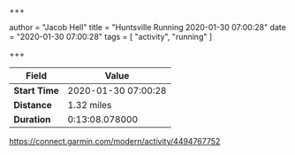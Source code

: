 +++

author = "Jacob Hell"
title = "Huntsville Running 2020-01-30 07:00:28"
date = "2020-01-30 07:00:28"
tags = [
    "activity", "running"
]

+++

<!--more-->

|Field  |Value  |
|--- | --- |
|**Start Time**|2020-01-30 07:00:28|
|**Distance**|1.32 miles|
|**Duration**|0:13:08.078000|

https://connect.garmin.com/modern/activity/4494767752